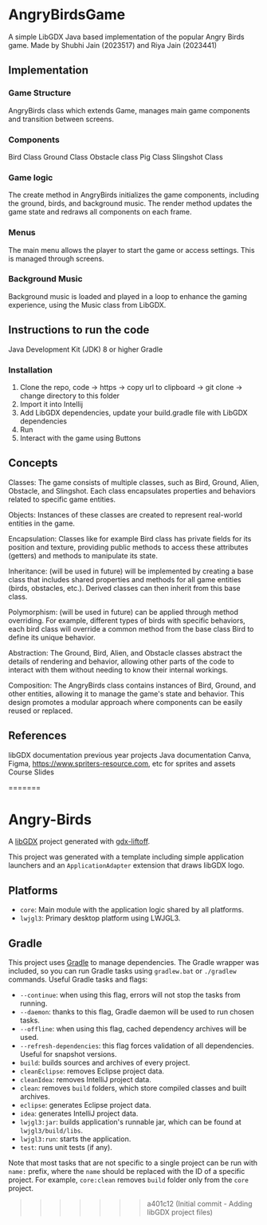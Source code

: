 # AngryBirdsGame
A simple LibGDX Java based implementation of the popular Angry Birds game. 
Made by 
Shubhi Jain (2023517)
and 
Riya Jain (2023441)

## Implementation
### Game Structure
AngryBirds class which extends Game, manages main game components and transition between screens.
### Components
Bird Class
Ground Class
Obstacle class
Pig Class
Slingshot Class
### Game logic
The create method in AngryBirds initializes the game components, including the ground, birds, and background music.
The render method updates the game state and redraws all components on each frame.
### Menus
The main menu allows the player to start the game or access settings. This is managed through screens.
### Background Music
Background music is loaded and played in a loop to enhance the gaming experience, using the Music class from LibGDX.

## Instructions to run the code
Java Development Kit (JDK) 8 or higher
Gradle
### Installation
1. Clone the repo, code -> https -> copy url to clipboard -> git clone <url> -> change directory to this folder
2. Import it into Intellij
3. Add LibGDX dependencies, update your build.gradle file with LibGDX dependencies
4. Run
5. Interact with the game using Buttons

## Concepts
Classes: The game consists of multiple classes, such as Bird, Ground, Alien, Obstacle, and Slingshot. Each class encapsulates properties and behaviors related to specific game entities.

Objects: Instances of these classes are created to represent real-world entities in the game.

Encapsulation: Classes like for example Bird class has private fields for its position and texture, providing public methods to access these attributes (getters) and methods to manipulate its state.

Inheritance: (will be used in future) will be implemented by creating a base class  that includes shared properties and methods for all game entities (birds, obstacles, etc.). Derived classes can then inherit from this base class.

Polymorphism: (will be used in future) can be applied through method overriding. For example, different types of birds with specific behaviors, each bird class will override a common method from the base class Bird to define its unique behavior.

Abstraction: The Ground, Bird, Alien, and Obstacle classes abstract the details of rendering and behavior, allowing other parts of the code to interact with them without needing to know their internal workings.

Composition: The AngryBirds class contains instances of Bird, Ground, and other entities, allowing it to manage the game's state and behavior. This design promotes a modular approach where components can be easily reused or replaced.

## References
libGDX documentation
previous year projects
Java documentation
Canva, Figma, https://www.spriters-resource.com, etc for sprites and assets
Course Slides


=======
# Angry-Birds

A [libGDX](https://libgdx.com/) project generated with [gdx-liftoff](https://github.com/libgdx/gdx-liftoff).

This project was generated with a template including simple application launchers and an `ApplicationAdapter` extension that draws libGDX logo.

## Platforms

- `core`: Main module with the application logic shared by all platforms.
- `lwjgl3`: Primary desktop platform using LWJGL3.

## Gradle

This project uses [Gradle](https://gradle.org/) to manage dependencies.
The Gradle wrapper was included, so you can run Gradle tasks using `gradlew.bat` or `./gradlew` commands.
Useful Gradle tasks and flags:

- `--continue`: when using this flag, errors will not stop the tasks from running.
- `--daemon`: thanks to this flag, Gradle daemon will be used to run chosen tasks.
- `--offline`: when using this flag, cached dependency archives will be used.
- `--refresh-dependencies`: this flag forces validation of all dependencies. Useful for snapshot versions.
- `build`: builds sources and archives of every project.
- `cleanEclipse`: removes Eclipse project data.
- `cleanIdea`: removes IntelliJ project data.
- `clean`: removes `build` folders, which store compiled classes and built archives.
- `eclipse`: generates Eclipse project data.
- `idea`: generates IntelliJ project data.
- `lwjgl3:jar`: builds application's runnable jar, which can be found at `lwjgl3/build/libs`.
- `lwjgl3:run`: starts the application.
- `test`: runs unit tests (if any).

Note that most tasks that are not specific to a single project can be run with `name:` prefix, where the `name` should be replaced with the ID of a specific project.
For example, `core:clean` removes `build` folder only from the `core` project.
>>>>>>> a401c12 (Initial commit - Adding libGDX project files)
